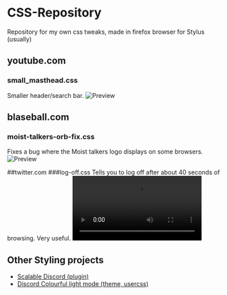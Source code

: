 # CSS-Repository
Repository for my own css tweaks, made in firefox browser for Stylus (usually)

## youtube.com
### small_masthead.css
Smaller header/search bar.
![Preview](https://downloadmoredownloads.download/i/g0f1zb2f.png)

## blaseball.com
### moist-talkers-orb-fix.css
Fixes a bug where the Moist talkers logo displays on some browsers.
![Preview](https://downloadmoredownloads.download/i/jwwpkbav.png)

##twitter.com
###log-off.css
Tells you to log off after about 40 seconds of browsing. Very useful.
![Preview](https://downloadmoredownloads.download/i/lqow13si.webm)
## Other Styling projects
- [Scalable Discord (plugin)](https://github.com/j0lol/Scalable-Discord)
- [Discord Colourful light mode (theme, usercss)](https://github.com/j0lol/i-fixed-discord)
